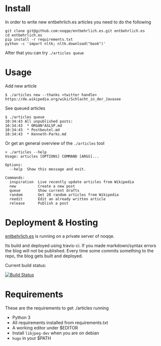 # Install

In order to write new entbehrlich.es articles you need to do the following
 
```
git clone git@github.com:noqqe/entbehrlich.es.git entbehrlich.es
cd entbehrlich.es
pip install -r requirements.txt
python -c 'import nltk; nltk.download("book")'
```

After that you can try `./articles queue` 

# Usage

Add new article

```
$ ./articles new --thanks <twitter handle> https://de.wikipedia.org/wiki/Schlacht_in_der_Javasee
```

See queued articles 

```
$ ./articles queue
10:34:43 All unpublished posts:
10:34:43  * ORGAN²ASLSP.md
10:34:43  * Postbeutel.md
10:34:43  * Kenneth-Parks.md
```

Or get an general overview of the `./articles` tool

```
> ./articles --help
Usage: articles [OPTIONS] COMMAND [ARGS]...

Options:
  --help  Show this message and exit.

Commands:
  inspiration  Live recently update articles from Wikipedia
  new          Create a new post
  queue        Show current drafts
  random       Get 20 random articles from Wikipedia
  reedit       Edit an already written article
  release      Publish a post
```

# Deployment & Hosting

[entbehrlich.es](https://entbehrlich.es) is running on a private server of noqqe.

Its build and deployed using travis-ci. If you made markdown/syntax errors the blog will
not be published. Every time some commits something to the repo, the blog gets built and deployed.

Current build status:

[![Build Status](https://travis-ci.org/noqqe/entbehrlich.es.svg?branch=master)](https://travis-ci.org/noqqe/entbehrlich.es)

# Requirements

These are the requirements to get ./articles running 

* Python 3
* All requirements installed from requirements.txt
* A working editor under $EDITOR
* Install `libjpeg-dev` when you are on debian
* `hugo` in your $PATH
